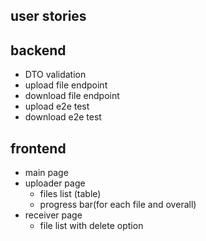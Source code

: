 ## user stories

## backend
- DTO validation
- upload file endpoint
- download file endpoint
- upload e2e test
- download e2e test

## frontend
- main page
- uploader page
  - files list (table)
  - progress bar(for each file and overall)
- receiver page
  - file list with delete option

